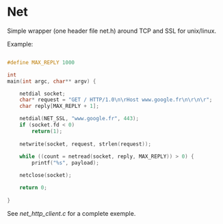 Net
===

Simple wrapper (one header file net.h) around TCP and SSL for unix/linux.

Example:

```c

#define MAX_REPLY 1000

int
main(int argc, char** argv) {

    netdial socket;
    char* request = "GET / HTTP/1.0\n\rHost www.google.fr\n\r\n\r";
    char reply[MAX_REPLY + 1];

    netdial(NET_SSL, "www.google.fr", 443);
    if (socket.fd < 0)
        return(1);
    
    netwrite(socket, request, strlen(request));
   
    while ((count = netread(socket, reply, MAX_REPLY)) > 0) {
        printf("%s", payload);

    netclose(socket);

    return 0;
   
}

```

See *net_http_client.c* for a complete exemple.
